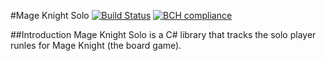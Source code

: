 #Mage Knight Solo
[![Build Status](https://travis-ci.com/MyTurnyet/MageKnightSolo.svg?branch=master)](https://travis-ci.com/MyTurnyet/MageKnightSolo)
[![BCH compliance](https://bettercodehub.com/edge/badge/MyTurnyet/MageKnightSolo?branch=master)](https://bettercodehub.com/)

##Introduction
Mage Knight Solo is a C# library that tracks the solo player runles for Mage Knight (the board game).
